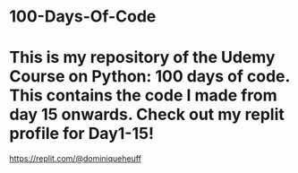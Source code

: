 # 100-Days-Of-Code
# This is my repository of the Udemy Course on Python: 100 days of code.  This contains the code I made from day 15 onwards. Check out my replit profile for Day1-15!
https://replit.com/@dominiqueheuff 
